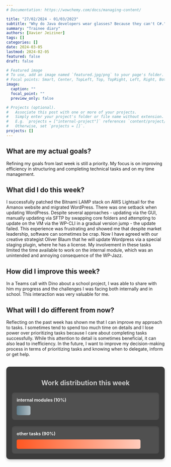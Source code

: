 ```yaml
---
# Documentation: https://wowchemy.com/docs/managing-content/

title: "27/02/2024 - 01/03/2023"
subtitle: "Why do Java developers wear glasses? Because they can't C#."
summary: "Trainee diary"
authors: [Xavier Jeiziner]
tags: []
categories: []
date: 2024-03-05
lastmod: 2024-02-05
featured: false
draft: false

# Featured image
# To use, add an image named `featured.jpg/png` to your page's folder.
# Focal points: Smart, Center, TopLeft, Top, TopRight, Left, Right, BottomLeft, Bottom, BottomRight.
image:
  caption: ""
  focal_point: ""
  preview_only: false

# Projects (optional).
#   Associate this post with one or more of your projects.
#   Simply enter your project's folder or file name without extension.
#   E.g. `projects = ["internal-project"]` references `content/project/deep-learning/index.md`.
#   Otherwise, set `projects = []`.
projects: []
---
```

## What are my actual goals?
Refining my goals from last week is still a priority. My focus is on improving efficiency in structuring and completing technical tasks and on my time management.

## What did I do this week?
I successfully patched the Bitnami LAMP stack on AWS Lightsail for the Amanox website and migrated WordPress. There was one setback when updating WordPress. Despite several approaches - updating via the GUI, manually updating via SFTP by swapping core folders and attempting to update on the VM via the WP-CLI in a gradual version jump - the update failed. This experience was frustrating and showed me that despite market leadership, software can sometimes be crap. Now I have agreed with our creative strategist Oliver Blaum that he will update Wordpress via a special staging plugin, where he has a license. My involvement in these tasks limited the time available to work on the internal module, which was an unintended and annoying consequence of the WP-Jazz.

## How did I improve this week?
In a Teams call with Dino about a school project, I was able to share with him my progress and the challenges I was facing both internally and in school. This interaction was very valuable for me.

## What will I do different from now?
Reflecting on the past week has shown me that I can improve my approach to tasks. I sometimes tend to spend too much time on details and I lose power over prioritizing tasks because I care about completing tasks successfully. While this attention to detail is sometimes beneficial, it can also lead to inefficiency. In the future, I want to improve my decision-making process in terms of prioritizing tasks and knowing when to delegate, inform or get help.

<br>
<div style="padding: 18px; padding-top: 10px; color: #eee; background-color: #3c3c3c; border-radius: 10px; box-shadow: 0 4px 8px rgba(0,0,0,0.2);">
  <h2 style="text-align: center; color: #ccc;">Work distribution this week</h2>
  <div style="background-color: #505050; padding: 15px; margin-bottom: 20px; border-radius: 8px; color: #eee; box-shadow: inset 0 2px 4px rgba(0,0,0,0.1);">
    <strong>internal modules (10%)</strong>
    <div style="width: 10%; height: 30px; background: linear-gradient(to right, #607D8B 0%, #B0BEC5 100%); border-radius: 5px; margin-top: 10px;"></div>
  </div>
  <div style="background-color: #505050; padding: 15px; border-radius: 8px; color: #eee; box-shadow: inset 0 2px 4px rgba(0,0,0,0.1);">
    <strong>other tasks (90%)</strong>
    <div style="width: 90%; height: 30px; background: linear-gradient(to right, #FF5722 0%, #FFCCBC 100%); border-radius: 5px; margin-top: 10px;"></div>
  </div>
</div>